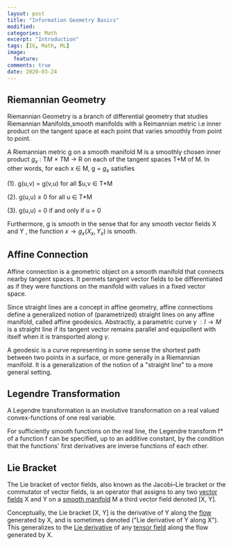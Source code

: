 ```yaml
---
layout: post
title: "Information Geometry Basics"
modified:
categories: Math
excerpt: "Introduction"
tags: [IG, Math, ML]
image:
  feature:
comments: true
date: 2020-03-24
---
```


## Riemannian Geometry

Riemannian Geometry is a branch of differential geometry that studies Riemannian Manifolds,smooth manifolds with a Reimannian metric i.e inner product on the tangent space at each point that varies smoothly from point to point.

A Riemannian metric g on a smooth manifold M is a smoothly chosen inner product $g_x$ : T*M × T*M → R on each of the tangent spaces T*M of M. In other words, for each x ∈ M, g = $g_x$ satisfies

(1). g(u,v) = g(v,u) for all $u,v ∈ T*M

(2). g(u,u) ≥ 0 for all u ∈ T*M

(3). g(u,u) = 0 if and only if u = 0

Furthermore, g is smooth in the sense that for any smooth vector fields X and Y , the function $x → g_x(X_x, Y_x)$ is smooth.


## Affine Connection

Affine connection is a geometric object on a smooth manifold that connects nearby tangent spaces. It permets tangent vector fields to be differentiated as if they were functions on the manifold with values in a fixed vector space. 

Since straight lines are a concept in affine geometry, affine connections define a generalized notion of (parametrized) straight lines on any affine manifold, called affine geodesics. Abstractly, a parametric curve $\gamma$ $: I → M$ is a straight line if its tangent vector remains parallel and equipollent with itself when it is transported along $\gamma$. 

A geodesic is a curve representing in some sense the shortest path between two points in a surface, or more generally in a Riemannian manifold. It is a generalization of the notion of a "straight line" to a more general setting.


## Legendre Transformation

A Legendre transformation is an involutive transformation on a real valued convex-functions of one real variable.

For sufficiently smooth functions on the real line, the Legendre transform f* of a function f can be specified, up to an additive constant, by the condition that the functions' first derivatives are inverse functions of each other.


## Lie Bracket

The Lie bracket of vector fields, also known as the Jacobi–Lie bracket or the commutator of vector fields, is an operator that assigns to any two [vector fields](https://en.wikipedia.org/wiki/Vector_field)  X and Y on a [smooth manifold](https://en.wikipedia.org/wiki/Smooth_manifold) M a third vector field denoted [X, Y].

Conceptually, the Lie bracket [X, Y] is the derivative of Y along the [flow](https://en.wikipedia.org/wiki/Vector_flow) generated by X, and is sometimes denoted ("Lie derivative of Y along X"). This generalizes to the [Lie derivative](https://en.wikipedia.org/wiki/Lie_derivative) of any [tensor field](https://en.wikipedia.org/wiki/Tensor_field) along the flow generated by X.
